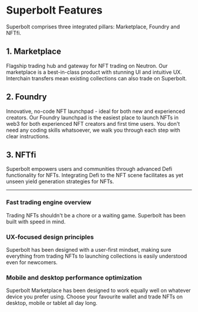 # Superbolt Features

Superbolt comprises three integrated pillars: Marketplace, Foundry and NFTfi.

## 1. Marketplace

Flagship trading hub and gateway for NFT trading on Neutron. Our marketplace is a best-in-class product with stunning UI and intuitive UX. Interchain transfers mean existing collections can also trade on Superbolt.

## 2. Foundry

Innovative, no-code NFT launchpad - ideal for both new and experienced creators. Our Foundry launchpad is the easiest place to launch NFTs in web3 for both experienced NFT creators and first time users. You don't need any coding skills whatsoever, we walk you through each step with clear instructions.

## 3. NFTfi

Superbolt empowers users and communities through advanced Defi functionality for NFTs. Integrating Defi to the NFT scene facilitates as yet unseen yield generation strategies for NFTs.

***

### Fast trading engine overview
Trading NFTs shouldn't be a chore or a waiting game. Superbolt has been built with speed in mind.

### UX-focused design principles
Superbolt has been designed with a user-first mindset, making sure everything from trading NFTs to launching collections is easily understood even for newcomers.

### Mobile and desktop performance optimization
Superbolt Marketplace has been designed to work equally well on whatever device you prefer using. Choose your favourite wallet and trade NFTs on desktop, mobile or tablet all day long.
